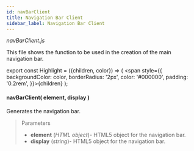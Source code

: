 ```yaml
---
id: navBarClient
title: Navigation Bar Client
sidebar_label: Navigation Bar Client
---
```

*navBarClient.js*

This file shows the function to be used in the creation of the main navigation bar.

export const Highlight = ({children, color}) => ( <span style={{
      backgroundColor: color,
      borderRadius: '2px',
      color: '#000000',
      padding: '0.2rem',
    }}>{children}</span> );

#### <Highlight color="#b2e4f7">navBarClient( element, display )</Highlight>

Generates the navigation bar.

>Parameters
>
>* **element** (*HTML object*)- HTML5 object for the navigation bar.
>* **display** (*string*)- HTML5 object for the navigation bar.





